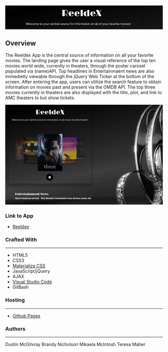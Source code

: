 <p align="center">
  <img src =assets/images/reeldex_headline.JPG/>
</p>

## Overview
The Reeldex App is the central source of information on all your favorite movies. The landing page gives the user a visual reference of the top ten movies world wide, currently in theaters, through the poster carosel populated via (name)API. Top headlines in Entertainmaent news are also immedietly viewable through the jQuery Web Ticker at the bottom of the screen. After entering the app, users can utilize the search feature to obtain information on movies past and present via the OMDB API. The top three movies currently in theaters are also displayed with the title, plot, and link to AMC theaters to but show tickets. 

<p align="center">
  <img src =assets/images/reeldex_screenshot.JPG/>
</p>

### Link to App
* [Reeldex](https://dustinmcgilvray.github.io/Reeldex/.)

### Crafted With
---
* HTML5
* CSS3
* [Materialize CSS](https://materializecss.com/)
* JavaScript/jQuery
* AJAX
* [Visual Studio Code](https://code.visualstudio.com/)
* GitBash

### Hosting
---
* [Github Pages](https://pages.github.com/)

### Authors
---
Dustin McGilvray
Brandy Nicholson
Mikaela McIntosh
Teresa Maher
